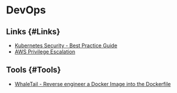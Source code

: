 # DevOps 

## Links {#Links}

* [Kubernetes Security - Best Practice Guide](https://github.com/freach/kubernetes-security-best-practice)
* [AWS Privilege Escalation](https://rhinosecuritylabs.com/aws/aws-privilege-escalation-methods-mitigation/)

## Tools {#Tools}

* [WhaleTail - Reverse engineer a Docker Image into the Dockerfile](https://github.com/P3GLEG/WhaleTail)
